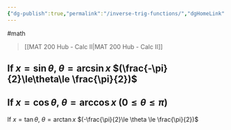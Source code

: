 ```yaml
---
{"dg-publish":true,"permalink":"/inverse-trig-functions/","dgHomeLink":true,"dgPassFrontmatter":false,"dgShowLocalGraph":true}
---
```


#math 
> [[MAT 200 Hub - Calc II|MAT 200 Hub - Calc II]]

If $x=\sin\theta$,
	$\theta = \arcsin x$
	$(\frac{-\pi}{2}\le\theta\le \frac{\pi}{2})$
---
If $x = \cos\theta$,
	$\theta = \arccos x$
	$(0 \le \theta \le \pi)$
---
If $x=\tan\theta$,
	$\theta = \arctan{x}$
	$(-\frac{\pi}{2}\le \theta \le \frac{\pi}{2})$